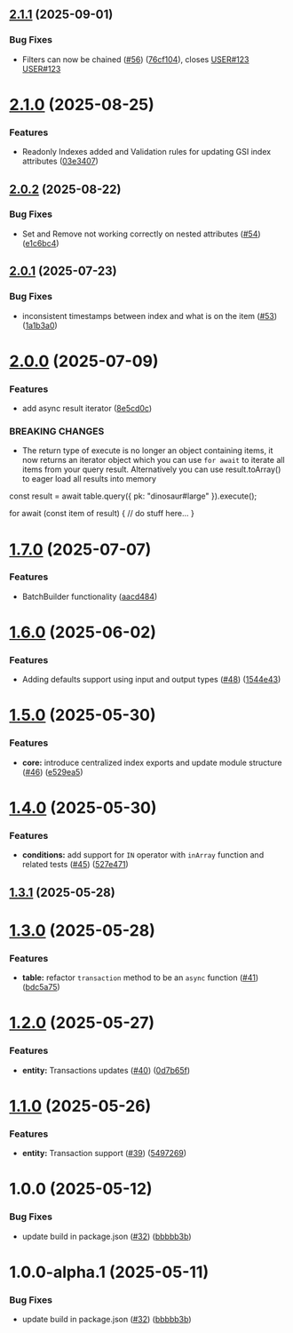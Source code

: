 ## [2.1.1](https://github.com/Kysumi/dyno-table/compare/v2.1.0...v2.1.1) (2025-09-01)


### Bug Fixes

* Filters can now be chained ([#56](https://github.com/Kysumi/dyno-table/issues/56)) ([76cf104](https://github.com/Kysumi/dyno-table/commit/76cf10423d59db32e9ff1e7b9fbf4a1c84f1c5d4)), closes [USER#123](https://github.com/USER/issues/123) [USER#123](https://github.com/USER/issues/123)

# [2.1.0](https://github.com/Kysumi/dyno-table/compare/v2.0.2...v2.1.0) (2025-08-25)


### Features

* Readonly Indexes added and Validation rules for updating GSI index attributes ([03e3407](https://github.com/Kysumi/dyno-table/commit/03e3407e2ce8c27e9d478fbfc58ec141d674a2aa))

## [2.0.2](https://github.com/Kysumi/dyno-table/compare/v2.0.1...v2.0.2) (2025-08-22)


### Bug Fixes

* Set and Remove not working correctly on nested attributes ([#54](https://github.com/Kysumi/dyno-table/issues/54)) ([e1c6bc4](https://github.com/Kysumi/dyno-table/commit/e1c6bc4340b997126b1e745f6b2d869a10fcd2ee))

## [2.0.1](https://github.com/Kysumi/dyno-table/compare/v2.0.0...v2.0.1) (2025-07-23)


### Bug Fixes

* inconsistent timestamps between index and what is on the item ([#53](https://github.com/Kysumi/dyno-table/issues/53)) ([1a1b3a0](https://github.com/Kysumi/dyno-table/commit/1a1b3a089bceb622b13039cfbd3a640f1b8c5693))

# [2.0.0](https://github.com/Kysumi/dyno-table/compare/v1.7.0...v2.0.0) (2025-07-09)


### Features

* add async result iterator ([8e5cd0c](https://github.com/Kysumi/dyno-table/commit/8e5cd0c33d9380966c92cac55ca0c1e2f27480e7))


### BREAKING CHANGES

* The return type of execute is no longer an object containing items, it now returns an iterator object which you can use `for await` to iterate all items from your query result. Alternatively you can use result.toArray() to eager load all results into memory

const result = await table.query<Dinosaur>({ pk: "dinosaur#large" }).execute();

for await (const item of result) {
  // do stuff here...
}

# [1.7.0](https://github.com/Kysumi/dyno-table/compare/v1.6.0...v1.7.0) (2025-07-07)


### Features

* BatchBuilder functionality ([aacd484](https://github.com/Kysumi/dyno-table/commit/aacd48439b54dcb682c52a856257f2a18fecfb4a))

# [1.6.0](https://github.com/Kysumi/dyno-table/compare/v1.5.0...v1.6.0) (2025-06-02)


### Features

* Adding defaults support using input and output types ([#48](https://github.com/Kysumi/dyno-table/issues/48)) ([1544e43](https://github.com/Kysumi/dyno-table/commit/1544e435ed37c05c80f9c35f386343e13cd90087))

# [1.5.0](https://github.com/Kysumi/dyno-table/compare/v1.4.0...v1.5.0) (2025-05-30)


### Features

* **core:** introduce centralized index exports and update module structure ([#46](https://github.com/Kysumi/dyno-table/issues/46)) ([e529ea5](https://github.com/Kysumi/dyno-table/commit/e529ea5731d8df543b2b104b8049963bd24dd760))

# [1.4.0](https://github.com/Kysumi/dyno-table/compare/v1.3.1...v1.4.0) (2025-05-30)


### Features

* **conditions:** add support for `IN` operator with `inArray` function and related tests ([#45](https://github.com/Kysumi/dyno-table/issues/45)) ([527e471](https://github.com/Kysumi/dyno-table/commit/527e4713ad3960b6cb4409fc1ef4ee20afc94792))

## [1.3.1](https://github.com/Kysumi/dyno-table/compare/v1.3.0...v1.3.1) (2025-05-28)

# [1.3.0](https://github.com/Kysumi/dyno-table/compare/v1.2.0...v1.3.0) (2025-05-28)


### Features

* **table:** refactor `transaction` method to be an `async` function ([#41](https://github.com/Kysumi/dyno-table/issues/41)) ([bdc5a75](https://github.com/Kysumi/dyno-table/commit/bdc5a756a08188ac7f278d8f0a1bafab7070f7c3))

# [1.2.0](https://github.com/Kysumi/dyno-table/compare/v1.1.0...v1.2.0) (2025-05-27)


### Features

* **entity:** Transactions updates ([#40](https://github.com/Kysumi/dyno-table/issues/40)) ([0d7b65f](https://github.com/Kysumi/dyno-table/commit/0d7b65f02770857c26e2fa1dfbb1260f0764177b))

# [1.1.0](https://github.com/Kysumi/dyno-table/compare/v1.0.0...v1.1.0) (2025-05-26)


### Features

* **entity:** Transaction support ([#39](https://github.com/Kysumi/dyno-table/issues/39)) ([5497269](https://github.com/Kysumi/dyno-table/commit/54972691274d81fbcfb9041be4449c90d7815d4f))

# 1.0.0 (2025-05-12)


### Bug Fixes

* update build in package.json ([#32](https://github.com/Kysumi/dyno-table/issues/32)) ([bbbbb3b](https://github.com/Kysumi/dyno-table/commit/bbbbb3b54e037cca4c341c956c0f4204ec09c162))

# 1.0.0-alpha.1 (2025-05-11)


### Bug Fixes

* update build in package.json ([#32](https://github.com/Kysumi/dyno-table/issues/32)) ([bbbbb3b](https://github.com/Kysumi/dyno-table/commit/bbbbb3b54e037cca4c341c956c0f4204ec09c162))
